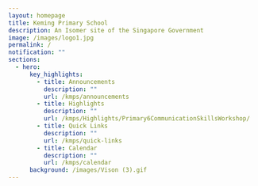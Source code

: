 ```yaml
---
layout: homepage
title: Keming Primary School
description: An Isomer site of the Singapore Government
image: /images/logo1.jpg
permalink: /
notification: ""
sections:
  - hero:
      key_highlights:
        - title: Announcements
          description: ""
          url: /kmps/announcements
        - title: Highlights
          description: ""
          url: /kmps/Highlights/Primary6CommunicationSkillsWorkshop/
        - title: Quick Links
          description: ""
          url: /kmps/quick-links
        - title: Calendar
          description: ""
          url: /kmps/calendar
      background: /images/Vison (3).gif
---
```

